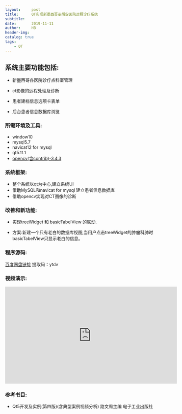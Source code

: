 ```yaml
---
layout:     post
title:      QT实现新墨西哥圣胡安医院远程诊疗系统
subtitle:   
date:       2019-11-11
author:     HB
header-img:
catalog: true
tags:
    - QT
---
```

## 系统主要功能包括:

- 新墨西哥各医院诊疗点科室管理

- ct影像的远程处理及诊断
- 患者建档信息选项卡表单
- 后台患者信息数据库浏览

### 所需环境及工具:

  - window10
  -   mysql5.7
  -   navicat12 for mysql
  -  qt5.11.1
  -  [opencv(含contrib)-3.4.3](https://github.com/vacajk/OpenCV-MinGW-Build)

### 系统框架:

  - 整个系统以qt为中心,建立系统UI
  - 借助MySQL和navicat for mysql 建立患者信息数据库
  - 借助opencv实现对CT图像的诊断

### 改善和新功能:


  -  实现treeWidget 和 basicTabelView 的联动.

  - 方案:新建一个只有老白的数据库视图,当用户点击treeWidget的肿瘤科肺时basicTabelView只显示老白的信息。

### 程序源码:

  [百度网盘链接](https://pan.baidu.com/s/1HY_LUcz3ktdRo_ESU_4fHg)    提取码：ytdv

### 视频演示:

<iframe width="560" height="315" src="https://www.youtube.com/embed/dAlxlKfEFog" frameborder="0" allow="accelerometer; autoplay; encrypted-media; gyroscope; picture-in-picture" allowfullscreen></iframe>

### 参考书目:


  - Qt5开发及实例(第四版)(含典型案例视频分析) 路文周主编 电子工业出版社
